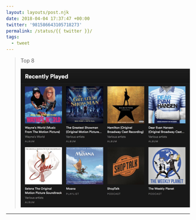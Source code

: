 ```yaml
---
layout: layouts/post.njk
date: 2018-04-04 17:37:47 +00:00
twitter: '981586643105718273'
permalink: /status/{{ twitter }}/
tags: 
  - tweet
---
```


> Top 8 
> 
> ![Recently played albums on Spotify - Wayne's World, The Greatest Showman, Hamilton, Dear Evan Hansen, Selena, Moana, Shop Talk Show, the Weekly Planet](/img/981586643105718273-DZ9LrTPVwAAJ2Uj.jpg)

---
